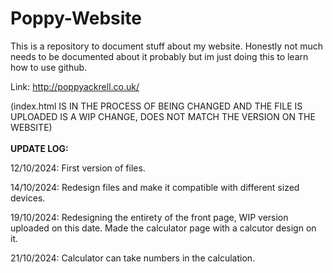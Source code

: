 # Poppy-Website
This is a repository to document stuff about my website. Honestly not much needs to be documented about it probably but im just doing this to learn how to use github.

Link:
http://poppyackrell.co.uk/

(index.html IS IN THE PROCESS OF BEING CHANGED AND THE FILE IS UPLOADED IS A WIP CHANGE, DOES NOT MATCH THE VERSION ON THE WEBSITE)
<br>
<br>
**UPDATE LOG:**

12/10/2024: First version of files.

14/10/2024: Redesign files and make it compatible with different sized devices.

19/10/2024: Redesigning the entirety of the front page, WIP version uploaded on this date. Made the calculator page with a calcutor design on it.

21/10/2024: Calculator can take numbers in the calculation.
